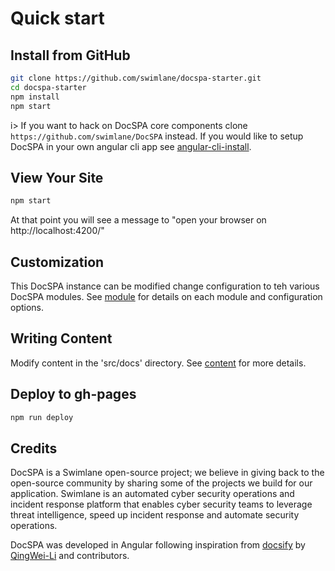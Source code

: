 # Quick start

## Install from GitHub

```bash
git clone https://github.com/swimlane/docspa-starter.git
cd docspa-starter
npm install
npm start
```

i> If you want to hack on DocSPA core components clone `https://github.com/swimlane/DocSPA` instead.  If you would like to setup DocSPA in your own angular cli app see [angular-cli-install](angular-cli-install).

## View Your Site

```bash
npm start
```

At that point you will see a message to "open your browser on http://localhost:4200/"

## Customization

This DocSPA instance can be modified change configuration to teh various DocSPA modules.  See [module](modules) for details on each module and configuration options.

## Writing Content

Modify content in the 'src/docs' directory.  See [content](content) for more details.

## Deploy to gh-pages

```bash
npm run deploy
```

## Credits

DocSPA is a Swimlane open-source project; we believe in giving back to the open-source community by sharing some of the projects we build for our application. Swimlane is an automated cyber security operations and incident response platform that enables cyber security teams to leverage threat intelligence, speed up incident response and automate security operations.

DocSPA was developed in Angular following inspiration from [docsify](https://docsify.js.org/) by [QingWei-Li](https://github.com/QingWei-Li) and contributors.